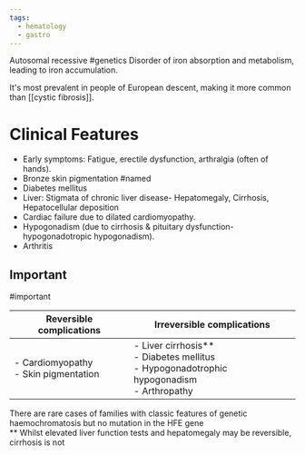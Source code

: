 ```yaml
---
tags:
  - hematology
  - gastro
---
```

Autosomal recessive #genetics 
Disorder of iron absorption and metabolism, leading to iron accumulation. 

It's most prevalent in people of European descent, making it more common than [[cystic fibrosis]].

# Clinical Features
- Early symptoms: Fatigue, erectile dysfunction, arthralgia (often of hands).
- Bronze skin pigmentation #named 
- Diabetes mellitus
- Liver: Stigmata of chronic liver disease- Hepatomegaly, Cirrhosis, Hepatocellular deposition
- Cardiac failure due to dilated cardiomyopathy. 
- Hypogonadism (due to cirrhosis & pituitary dysfunction- hypogonadotropic hypogonadism).
- Arthritis

## Important
#important 

| **Reversible complications**            | **Irreversible complications**                                                                  |
| --------------------------------------- | ----------------------------------------------------------------------------------------------- |
| - Cardiomyopathy<br>- Skin pigmentation | - Liver cirrhosis**<br>- Diabetes mellitus<br>- Hypogonadotrophic hypogonadism<br>- Arthropathy |
There are rare cases of families with classic features of genetic haemochromatosis but no mutation in the HFE gene  
** Whilst elevated liver function tests and hepatomegaly may be reversible, cirrhosis is not